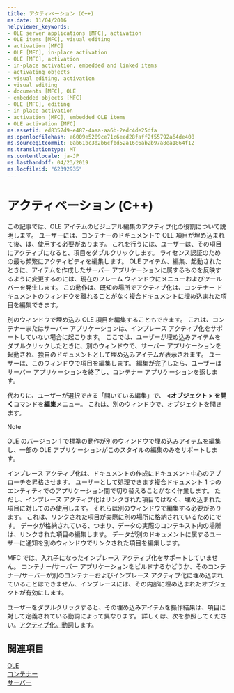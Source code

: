 ```yaml
---
title: アクティベーション (C++)
ms.date: 11/04/2016
helpviewer_keywords:
- OLE server applications [MFC], activation
- OLE items [MFC], visual editing
- activation [MFC]
- OLE [MFC], in-place activation
- OLE [MFC], activation
- in-place activation, embedded and linked items
- activating objects
- visual editing, activation
- visual editing
- documents [MFC], OLE
- embedded objects [MFC]
- OLE [MFC], editing
- in-place activation
- activation [MFC], embedded OLE items
- OLE activation [MFC]
ms.assetid: ed8357d9-e487-4aaa-aa6b-2edc4de25dfa
ms.openlocfilehash: a6009e5209ce71c6eed28faff2f55792a64de408
ms.sourcegitcommit: 0ab61bc3d2b6cfbd52a16c6ab2b97a8ea1864f12
ms.translationtype: MT
ms.contentlocale: ja-JP
ms.lasthandoff: 04/23/2019
ms.locfileid: "62392935"
---
```

# <a name="activation-c"></a>アクティベーション (C++)

この記事では、OLE アイテムのビジュアル編集のアクティブ化の役割について説明します。 ユーザーには、コンテナーのドキュメントで OLE 項目が埋め込まれて後、は、使用する必要があります。 これを行うには、ユーザーは、その項目にアクティブになると、項目をダブルクリックします。 ライセンス認証のための最も頻繁にアクティビティを編集します。 OLE アイテム、編集、起動されたときに、アイテムを作成したサーバー アプリケーションに属するものを反映するように変更するのには、現在のフレーム ウィンドウにメニューおよびツールバーを発生します。 この動作は、既知の場所でアクティブ化は、コンテナー ドキュメントのウィンドウを離れることがなく複合ドキュメントに埋め込まれた項目を編集できます。

別のウィンドウで埋め込み OLE 項目を編集することもできます。 これは、コンテナーまたはサーバー アプリケーションは、インプレース アクティブ化をサポートしていない場合に起こります。 ここでは、ユーザーが埋め込みアイテムをダブルクリックしたときに、別のウィンドウで、サーバー アプリケーションを起動され、独自のドキュメントとして埋め込みアイテムが表示されます。 ユーザーは、このウィンドウで項目を編集します。 編集が完了したら、ユーザーはサーバー アプリケーションを終了し、コンテナー アプリケーションを返します。

代わりに、ユーザーが選択できる「開いている編集」で、 **\<オブジェクト > を開く**コマンドを**編集**メニュー。 これは、別のウィンドウで、オブジェクトを開きます。

> [!NOTE]
>  OLE のバージョン 1 で標準の動作が別のウィンドウで埋め込みアイテムを編集し、一部の OLE アプリケーションがこのスタイルの編集のみをサポートします。

インプレース アクティブ化は、ドキュメントの作成にドキュメント中心のアプローチを昇格させます。 ユーザーとして処理できます複合ドキュメント 1 つのエンティティでのアプリケーション間で切り替えることがなく作業します。 ただし、インプレース アクティブ化はリンクされた項目ではなく、埋め込まれた項目に対してのみ使用します。 それらは別のウィンドウで編集する必要があります。 これは、リンクされた項目が実際に別の場所に格納されているためにです。 データが格納されている、つまり、データの実際のコンテキスト内の場所は、リンクされた項目の編集します。 データが別のドキュメントに属するユーザーに通知を別のウィンドウでリンクされた項目を編集します。

MFC では、入れ子になったインプレース アクティブ化をサポートしていません。 コンテナー/サーバー アプリケーションをビルドするかどうか、そのコンテナー/サーバーが別のコンテナーおよびインプレース アクティブ化に埋め込まれていることはできません、インプレースには、その内部に埋め込まれたオブジェクトが有効にします。

ユーザーをダブルクリックすると、その埋め込みアイテムを操作結果は、項目に対して定義されている動詞によって異なります。 詳しくは、次を参照してください。[アクティブ化。動詞](../mfc/activation-verbs.md)します。

## <a name="see-also"></a>関連項目

[OLE](../mfc/ole-in-mfc.md)<br/>
[コンテナー](../mfc/containers.md)<br/>
[サーバー](../mfc/servers.md)
